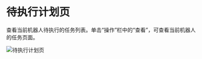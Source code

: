 # 待执行计划页

查看当前机器人待执行的任务列表。单击“操作”栏中的“查看”，可查看当前机器人的任务页面。

![待执行计划页](https://docimages.blob.core.chinacloudapi.cn/images/Activities/pendingplan20211231.png)

